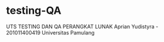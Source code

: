 # testing-QA
UTS TESTING DAN QA PERANGKAT LUNAK
Aprian Yudistyra - 201011400419
Universitas Pamulang
